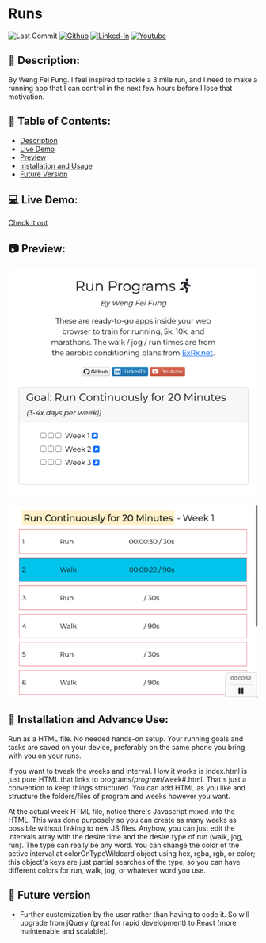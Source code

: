 # Runs

![Last Commit](https://img.shields.io/github/last-commit/Siphon880gh/run-app)
<a target="_blank" href="https://github.com/Siphon880gh/run-app" rel="nofollow"><img src="https://img.shields.io/badge/GitHub--blue?style=social&logo=GitHub" alt="Github" data-canonical-src="https://img.shields.io/badge/GitHub--blue?style=social&logo=GitHub" style="max-width:10ch;"></a>
<a target="_blank" href="https://www.linkedin.com/in/weng-fung/" rel="nofollow"><img src="https://img.shields.io/badge/LinkedIn-blue?style=flat&logo=linkedin&labelColor=blue" alt="Linked-In" data-canonical-src="https://img.shields.io/badge/LinkedIn-blue?style=flat&amp;logo=linkedin&amp;labelColor=blue" style="max-width:10ch;"></a>
<a target="_blank" href="https://www.youtube.com/@WayneTeachesCode/" rel="nofollow"><img src="https://img.shields.io/badge/Youtube-red?style=flat&logo=youtube&labelColor=red" alt="Youtube" data-canonical-src="https://img.shields.io/badge/Youtube-red?style=flat&amp;logo=youtube&amp;labelColor=red" style="max-width:10ch;"></a>

:page_facing_up: Description:
---
By Weng Fei Fung. I feel inspired to tackle a 3 mile run, and I need to make a running app that I can control in the next few hours before I lose that motivation.

:open_file_folder: Table of Contents:
---
- [Description](#description)
- [Live Demo](#computer-live-demo)
- [Preview](#camera-preview)
- [Installation and Usage](#minidisc-installation-and-usage)
- [Future Version](#e-mail-meet-the-team)

:computer: Live Demo:
---
<a href="https://siphon880gh.github.io/run-app/" target="_blank">Check it out</a>

:camera: Preview:
---
![image](/docs/weeks.png)

![image](/docs/week.png)

## :minidisc: Installation and Advance Use:
Run as a HTML file. No needed hands-on setup. Your running goals and tasks are saved on your device, preferably on the same phone you bring with you on your runs.

If you want to tweak the weeks and interval. How it works is index.html is just pure HTML that links to programs/_program_/week#.html. That's just a convention to keep things structured. You can add HTML as you like and structure the folders/files of program and weeks however you want. 

At the actual week HTML file, notice there's Javascript mixed into the HTML. This was done purposely so you can create as many weeks as possible without linking to new JS files. Anyhow, you can just edit the intervals array with the desire time and the desire type of run (walk, jog, run). The type can really be any word. You can change the color of the active interval at colorOnTypeWildcard object using hex, rgba, rgb, or color; this object's keys are just partial searches of the type; so you can have different colors for run, walk, jog, or whatever word you use.

## :crystal_ball: Future version
- Further customization by the user rather than having to code it. So will upgrade from jQuery (great for rapid development) to React (more maintenable and scalable).